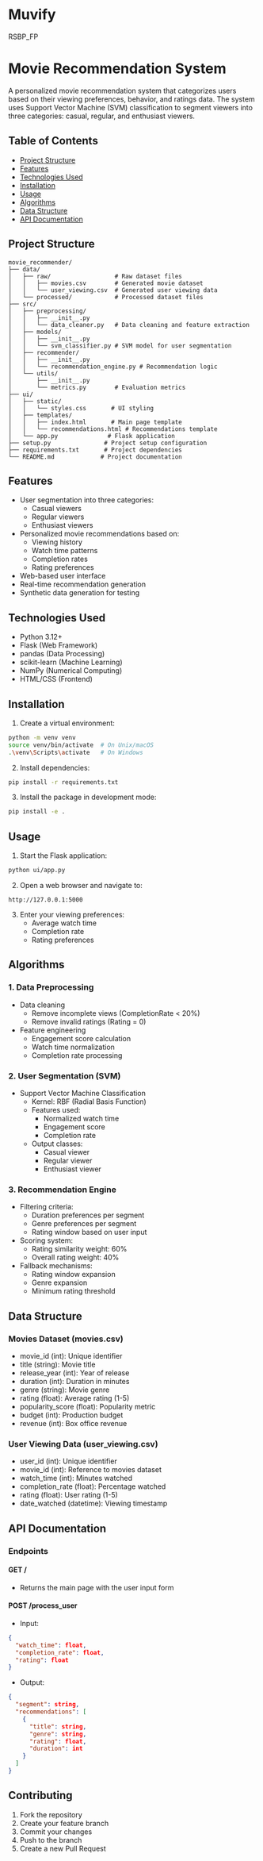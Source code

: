 # Muvify
 RSBP_FP

# Movie Recommendation System

A personalized movie recommendation system that categorizes users based on their viewing preferences, behavior, and ratings data. The system uses Support Vector Machine (SVM) classification to segment viewers into three categories: casual, regular, and enthusiast viewers.

## Table of Contents
- [Project Structure](#project-structure)
- [Features](#features)
- [Technologies Used](#technologies-used)
- [Installation](#installation)
- [Usage](#usage)
- [Algorithms](#algorithms)
- [Data Structure](#data-structure)
- [API Documentation](#api-documentation)

## Project Structure
```
movie_recommender/
├── data/
│   ├── raw/                  # Raw dataset files
│   │   ├── movies.csv        # Generated movie dataset
│   │   └── user_viewing.csv  # Generated user viewing data
│   └── processed/            # Processed dataset files
├── src/
│   ├── preprocessing/
│   │   ├── __init__.py
│   │   └── data_cleaner.py   # Data cleaning and feature extraction
│   ├── models/
│   │   ├── __init__.py
│   │   └── svm_classifier.py # SVM model for user segmentation
│   ├── recommender/
│   │   ├── __init__.py
│   │   └── recommendation_engine.py # Recommendation logic
│   └── utils/
│       ├── __init__.py
│       └── metrics.py        # Evaluation metrics
├── ui/
│   ├── static/
│   │   └── styles.css       # UI styling
│   ├── templates/
│   │   ├── index.html       # Main page template
│   │   └── recommendations.html # Recommendations template
│   └── app.py              # Flask application
├── setup.py               # Project setup configuration
├── requirements.txt       # Project dependencies
└── README.md             # Project documentation
```

## Features
- User segmentation into three categories:
  - Casual viewers
  - Regular viewers
  - Enthusiast viewers
- Personalized movie recommendations based on:
  - Viewing history
  - Watch time patterns
  - Completion rates
  - Rating preferences
- Web-based user interface
- Real-time recommendation generation
- Synthetic data generation for testing

## Technologies Used
- Python 3.12+
- Flask (Web Framework)
- pandas (Data Processing)
- scikit-learn (Machine Learning)
- NumPy (Numerical Computing)
- HTML/CSS (Frontend)

## Installation
1. Create a virtual environment:
```bash
python -m venv venv
source venv/bin/activate  # On Unix/macOS
.\venv\Scripts\activate   # On Windows
```

2. Install dependencies:
```bash
pip install -r requirements.txt
```

3. Install the package in development mode:
```bash
pip install -e .
```

## Usage
1. Start the Flask application:
```bash
python ui/app.py
```

2. Open a web browser and navigate to:
```
http://127.0.0.1:5000
```

3. Enter your viewing preferences:
   - Average watch time
   - Completion rate
   - Rating preferences

## Algorithms

### 1. Data Preprocessing
- Data cleaning
  - Remove incomplete views (CompletionRate < 20%)
  - Remove invalid ratings (Rating = 0)
- Feature engineering
  - Engagement score calculation
  - Watch time normalization
  - Completion rate processing

### 2. User Segmentation (SVM)
- Support Vector Machine Classification
  - Kernel: RBF (Radial Basis Function)
  - Features used:
    - Normalized watch time
    - Engagement score
    - Completion rate
  - Output classes:
    - Casual viewer
    - Regular viewer
    - Enthusiast viewer

### 3. Recommendation Engine
- Filtering criteria:
  - Duration preferences per segment
  - Genre preferences per segment
  - Rating window based on user input
- Scoring system:
  - Rating similarity weight: 60%
  - Overall rating weight: 40%
- Fallback mechanisms:
  - Rating window expansion
  - Genre expansion
  - Minimum rating threshold

## Data Structure

### Movies Dataset (movies.csv)
- movie_id (int): Unique identifier
- title (string): Movie title
- release_year (int): Year of release
- duration (int): Duration in minutes
- genre (string): Movie genre
- rating (float): Average rating (1-5)
- popularity_score (float): Popularity metric
- budget (int): Production budget
- revenue (int): Box office revenue

### User Viewing Data (user_viewing.csv)
- user_id (int): Unique identifier
- movie_id (int): Reference to movies dataset
- watch_time (int): Minutes watched
- completion_rate (float): Percentage watched
- rating (float): User rating (1-5)
- date_watched (datetime): Viewing timestamp

## API Documentation

### Endpoints

#### GET /
- Returns the main page with the user input form

#### POST /process_user
- Input:
```json
{
  "watch_time": float,
  "completion_rate": float,
  "rating": float
}
```
- Output:
```json
{
  "segment": string,
  "recommendations": [
    {
      "title": string,
      "genre": string,
      "rating": float,
      "duration": int
    }
  ]
}
```

## Contributing
1. Fork the repository
2. Create your feature branch
3. Commit your changes
4. Push to the branch
5. Create a new Pull Request
